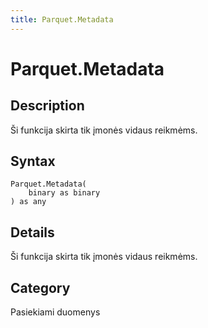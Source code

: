 ```yaml
---
title: Parquet.Metadata
---
```


# Parquet.Metadata


## Description

Ši funkcija skirta tik įmonės vidaus reikmėms.


## Syntax

```powerquery
Parquet.Metadata(
    binary as binary
) as any
```


## Details

Ši funkcija skirta tik įmonės vidaus reikmėms.



## Category
Pasiekiami duomenys
